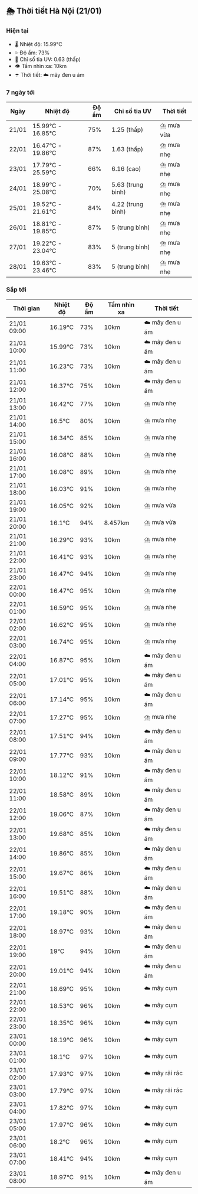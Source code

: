 ## 🌦️ Thời tiết Hà Nội (21/01)

### Hiện tại

- 🌡️ Nhiệt độ: 15.99℃
- 💦 Độ ẩm: 73%
- 🌟 Chỉ số tia UV: 0.63 (thấp)
- 👁️ Tầm nhìn xa: 10km
- ☂️ Thời tiết: ☁️ mây đen u ám

### 7 ngày tới

| Ngày | Nhiệt độ | Độ ẩm | Chỉ số tia UV | Thời tiết |
| --- | --- | --- | --- | --- |
| 21/01 | 15.99℃ - 16.85℃ | 75% | 1.25 (thấp) | ⛈️ mưa vừa |
| 22/01 | 16.47℃ - 19.86℃ | 87% | 1.63 (thấp) | ⛈️ mưa nhẹ |
| 23/01 | 17.79℃ - 25.59℃ | 66% | 6.16 (cao) | ⛈️ mưa nhẹ |
| 24/01 | 18.99℃ - 25.08℃ | 70% | 5.63 (trung bình) | ⛈️ mưa nhẹ |
| 25/01 | 19.52℃ - 21.61℃ | 84% | 4.22 (trung bình) | ⛈️ mưa nhẹ |
| 26/01 | 18.81℃ - 19.85℃ | 87% | 5 (trung bình) | ⛈️ mưa nhẹ |
| 27/01 | 19.22℃ - 23.04℃ | 83% | 5 (trung bình) | ⛈️ mưa nhẹ |
| 28/01 | 19.63℃ - 23.46℃ | 83% | 5 (trung bình) | ⛈️ mưa nhẹ |

### Sắp tới

| Thời gian | Nhiệt độ | Độ ẩm | Tầm nhìn xa | Thời tiết |
| --- | --- | --- | --- | --- |
| 21/01 09:00 | 16.19℃ | 73% | 10km | ☁️ mây đen u ám |
| 21/01 10:00 | 15.99℃ | 73% | 10km | ☁️ mây đen u ám |
| 21/01 11:00 | 16.23℃ | 73% | 10km | ☁️ mây đen u ám |
| 21/01 12:00 | 16.37℃ | 75% | 10km | ☁️ mây đen u ám |
| 21/01 13:00 | 16.42℃ | 77% | 10km | ⛈️ mưa nhẹ |
| 21/01 14:00 | 16.5℃ | 80% | 10km | ⛈️ mưa nhẹ |
| 21/01 15:00 | 16.34℃ | 85% | 10km | ⛈️ mưa nhẹ |
| 21/01 16:00 | 16.08℃ | 88% | 10km | ⛈️ mưa nhẹ |
| 21/01 17:00 | 16.08℃ | 89% | 10km | ⛈️ mưa nhẹ |
| 21/01 18:00 | 16.03℃ | 91% | 10km | ⛈️ mưa nhẹ |
| 21/01 19:00 | 16.05℃ | 92% | 10km | ⛈️ mưa vừa |
| 21/01 20:00 | 16.1℃ | 94% | 8.457km | ⛈️ mưa vừa |
| 21/01 21:00 | 16.29℃ | 93% | 10km | ⛈️ mưa nhẹ |
| 21/01 22:00 | 16.41℃ | 93% | 10km | ⛈️ mưa nhẹ |
| 21/01 23:00 | 16.47℃ | 94% | 10km | ⛈️ mưa nhẹ |
| 22/01 00:00 | 16.47℃ | 95% | 10km | ⛈️ mưa nhẹ |
| 22/01 01:00 | 16.59℃ | 95% | 10km | ⛈️ mưa nhẹ |
| 22/01 02:00 | 16.62℃ | 95% | 10km | ⛈️ mưa nhẹ |
| 22/01 03:00 | 16.74℃ | 95% | 10km | ⛈️ mưa nhẹ |
| 22/01 04:00 | 16.87℃ | 95% | 10km | ☁️ mây đen u ám |
| 22/01 05:00 | 17.01℃ | 95% | 10km | ☁️ mây đen u ám |
| 22/01 06:00 | 17.14℃ | 95% | 10km | ☁️ mây đen u ám |
| 22/01 07:00 | 17.27℃ | 95% | 10km | ⛈️ mưa nhẹ |
| 22/01 08:00 | 17.51℃ | 94% | 10km | ☁️ mây đen u ám |
| 22/01 09:00 | 17.77℃ | 93% | 10km | ☁️ mây đen u ám |
| 22/01 10:00 | 18.12℃ | 91% | 10km | ☁️ mây đen u ám |
| 22/01 11:00 | 18.58℃ | 89% | 10km | ☁️ mây đen u ám |
| 22/01 12:00 | 19.06℃ | 87% | 10km | ☁️ mây đen u ám |
| 22/01 13:00 | 19.68℃ | 85% | 10km | ☁️ mây đen u ám |
| 22/01 14:00 | 19.86℃ | 85% | 10km | ☁️ mây đen u ám |
| 22/01 15:00 | 19.67℃ | 86% | 10km | ☁️ mây đen u ám |
| 22/01 16:00 | 19.51℃ | 88% | 10km | ☁️ mây đen u ám |
| 22/01 17:00 | 19.18℃ | 90% | 10km | ☁️ mây đen u ám |
| 22/01 18:00 | 18.97℃ | 93% | 10km | ☁️ mây đen u ám |
| 22/01 19:00 | 19℃ | 94% | 10km | ☁️ mây đen u ám |
| 22/01 20:00 | 19.01℃ | 94% | 10km | ☁️ mây đen u ám |
| 22/01 21:00 | 18.69℃ | 95% | 10km | ☁️ mây cụm |
| 22/01 22:00 | 18.53℃ | 96% | 10km | ☁️ mây cụm |
| 22/01 23:00 | 18.35℃ | 96% | 10km | ☁️ mây cụm |
| 23/01 00:00 | 18.19℃ | 96% | 10km | ☁️ mây cụm |
| 23/01 01:00 | 18.1℃ | 97% | 10km | ☁️ mây cụm |
| 23/01 02:00 | 17.93℃ | 97% | 10km | ☁️ mây rải rác |
| 23/01 03:00 | 17.79℃ | 97% | 10km | ☁️ mây rải rác |
| 23/01 04:00 | 17.82℃ | 97% | 10km | ☁️ mây cụm |
| 23/01 05:00 | 17.97℃ | 96% | 10km | ☁️ mây cụm |
| 23/01 06:00 | 18.2℃ | 96% | 10km | ☁️ mây cụm |
| 23/01 07:00 | 18.41℃ | 94% | 10km | ☁️ mây cụm |
| 23/01 08:00 | 18.97℃ | 91% | 10km | ☁️ mây đen u ám |
